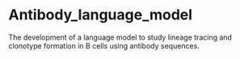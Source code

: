 # Antibody_language_model
The development of a language model to study lineage tracing and clonotype formation in B cells using antibody sequences. 
